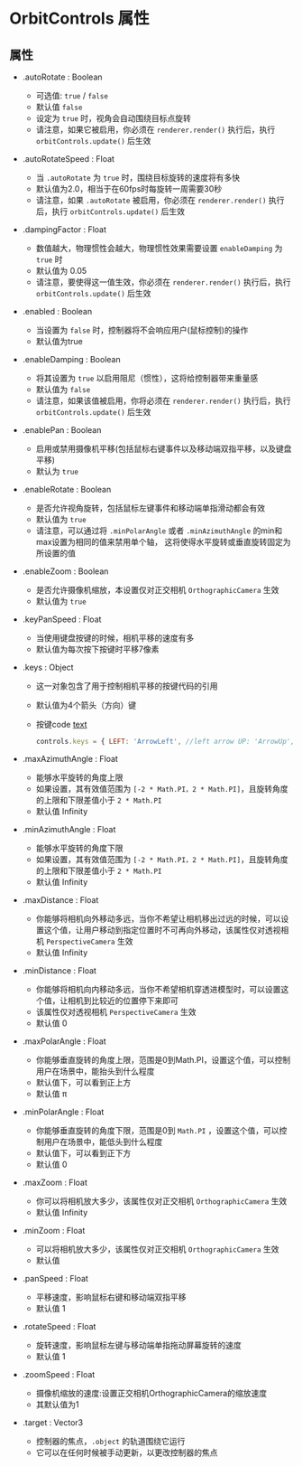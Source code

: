 # OrbitControls 属性

## 属性

+ .autoRotate : Boolean

  + 可选值: `true` / `false`
  + 默认值 `false`
  + 设定为 `true` 时，视角会自动围绕目标点旋转
  + 请注意，如果它被启用，你必须在 `renderer.render()` 执行后，执行 `orbitControls.update()` 后生效

+ .autoRotateSpeed : Float

  + 当 `.autoRotate` 为 `true` 时，围绕目标旋转的速度将有多快
  + 默认值为2.0，相当于在60fps时每旋转一周需要30秒
  + 请注意，如果 `.autoRotate` 被启用，你必须在 `renderer.render()` 执行后，执行 `orbitControls.update()` 后生效

+ .dampingFactor : Float

  + 数值越大，物理惯性会越大，物理惯性效果需要设置 `enableDamping` 为 `true` 时
  + 默认值为 0.05
  + 请注意，要使得这一值生效，你必须在 `renderer.render()` 执行后，执行 `orbitControls.update()` 后生效


+ .enabled : Boolean

  + 当设置为 `false` 时，控制器将不会响应用户(鼠标控制)的操作
  + 默认值为true

+ .enableDamping : Boolean

  + 将其设置为 `true` 以启用阻尼（惯性），这将给控制器带来重量感
  + 默认值为 `false`
  + 请注意，如果该值被启用，你将必须在 `renderer.render()` 执行后，执行 `orbitControls.update()` 后生效

+ .enablePan : Boolean

  + 启用或禁用摄像机平移(包括鼠标右键事件以及移动端双指平移，以及键盘平移)
  + 默认为 `true`

+ .enableRotate : Boolean

  + 是否允许视角旋转，包括鼠标左键事件和移动端单指滑动都会有效
  + 默认值为 `true`
  + 请注意，可以通过将 `.minPolarAngle` 或者 `.minAzimuthAngle` 的min和max设置为相同的值来禁用单个轴， 这将使得水平旋转或垂直旋转固定为所设置的值

+ .enableZoom : Boolean

  + 是否允许摄像机缩放，本设置仅对正交相机 `OrthographicCamera` 生效
  + 默认值为 `true`

+ .keyPanSpeed : Float

  + 当使用键盘按键的时候，相机平移的速度有多
  + 默认值为每次按下按键时平移7像素

+ .keys : Object

  + 这一对象包含了用于控制相机平移的按键代码的引用
  + 默认值为4个箭头（方向）键
  + 按键code [text](https://developer.mozilla.org/zh-CN/docs/Web/API/KeyboardEvent/code)

    ```js
    controls.keys = { LEFT: 'ArrowLeft', //left arrow UP: 'ArrowUp', // up arrow RIGHT: 'ArrowRight', // right arrow BOTTOM: 'ArrowDown' // down arrow }
    ```

+ .maxAzimuthAngle : Float

  + 能够水平旋转的角度上限
  + 如果设置，其有效值范围为 `[-2 * Math.PI，2 * Math.PI]`，且旋转角度的上限和下限差值小于 `2 * Math.PI`
  + 默认值 Infinity

+ .minAzimuthAngle : Float

  + 能够水平旋转的角度下限
  + 如果设置，其有效值范围为 `[-2 * Math.PI，2 * Math.PI]`，且旋转角度的上限和下限差值小于 `2 * Math.PI`
  + 默认值 Infinity

+ .maxDistance : Float

  + 你能够将相机向外移动多远，当你不希望让相机移出过远的时候，可以设置这个值，让用户移动到指定位置时不可再向外移动，该属性仅对透视相机 `PerspectiveCamera` 生效
  + 默认值 Infinity

+ .minDistance : Float

  + 你能够将相机向内移动多远，当你不希望相机穿透进模型时，可以设置这个值，让相机到比较近的位置停下来即可
  + 该属性仅对透视相机 `PerspectiveCamera` 生效
  + 默认值 0

+ .maxPolarAngle : Float

  + 你能够垂直旋转的角度上限，范围是0到Math.PI，设置这个值，可以控制用户在场景中，能抬头到什么程度
  + 默认值下，可以看到正上方
  + 默认值 π

+ .minPolarAngle : Float

  + 你能够垂直旋转的角度下限，范围是0到 `Math.PI` ，设置这个值，可以控制用户在场景中，能低头到什么程度
  + 默认值下，可以看到正下方
  + 默认值 0

+ .maxZoom : Float

  + 你可以将相机放大多少，该属性仅对正交相机 `OrthographicCamera` 生效
  + 默认值 Infinity


+ .minZoom : Float

  + 可以将相机放大多少，该属性仅对正交相机 `OrthographicCamera` 生效
  + 默认值

+ .panSpeed : Float

  + 平移速度，影响鼠标右键和移动端双指平移
  + 默认值 1

+ .rotateSpeed : Float

  + 旋转速度，影响鼠标左键与移动端单指拖动屏幕旋转的速度
  + 默认值 1

+ .zoomSpeed : Float

  + 摄像机缩放的速度:设置正交相机OrthographicCamera的缩放速度
  + 其默认值为1

+ .target : Vector3

  + 控制器的焦点，`.object` 的轨道围绕它运行
  + 它可以在任何时候被手动更新，以更改控制器的焦点
